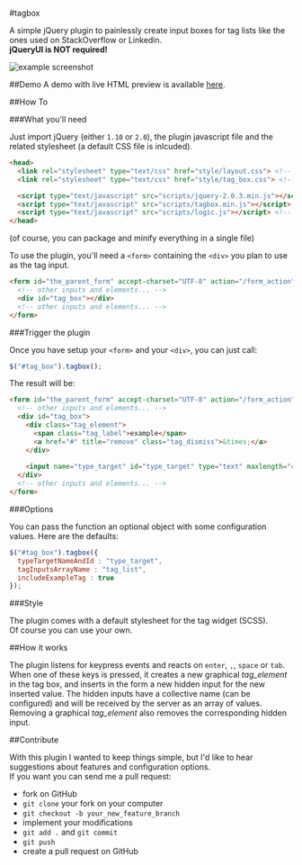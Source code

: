#tagbox

A simple jQuery plugin to painlessly create input boxes for tag lists like the ones used on StackOverflow or Linkedin.  
__jQueryUI is NOT required!__  

![example screenshot](https://raw.github.com/tompave/tagbox/master/pics/screenshot.png)

##Demo
A demo with live HTML preview is available [here](http://staticfiles.wonderingmachine.com/portfolio/tagbox/example.html).

##How To

###What you'll need

Just import jQuery (either `1.10` or `2.0`), the plugin javascript file and the related stylesheet (a default CSS file is inlcuded).   

```html
<head>
  <link rel="stylesheet" type="text/css" href="style/layout.css"> <!-- your general CSS -->
  <link rel="stylesheet" type="text/css" href="style/tag_box.css"> <!-- tagbox related CSS -->

  <script type="text/javascript" src="scripts/jquery-2.0.3.min.js"></script>
  <script type="text/javascript" src="scripts/tagbox.min.js"></script> <!-- the plugin -->
  <script type="text/javascript" src="scripts/logic.js"></script> <!-- your custom script -->
</head>
```

(of course, you can package and minify everything in a single file)



To use the plugin, you'll need a `<form>` containing the `<div>` you plan to use as the tag input.

```html
<form id="the_parent_form" accept-charset="UTF-8" action="/form_action" method="post">
  <!-- other inputs and elements... -->
  <div id="tag_box"></div>
  <!-- other inputs and elements... -->
</form>
```

###Trigger the plugin

Once you have setup your `<form>` and your `<div>`, you can just call:

```javascript
$("#tag_box").tagbox();
```

The result will be:

```html
<form id="the_parent_form" accept-charset="UTF-8" action="/form_action" method="post">
  <!-- other inputs and elements... -->
  <div id="tag_box">
    <div class="tag_element">
      <span class="tag_label">example</span>
      <a href="#" title="remove" class="tag_dismiss">&times;</a>
    </div>
      
    <input name="type_target" id="type_target" type="text" maxlength="40">
  </div>
  <!-- other inputs and elements... -->
</form>
```



###Options

You can pass the function an optional object with some configuration values. Here are the defaults:

```javascript
$("#tag_box").tagbox({
  typeTargetNameAndId : "type_target",
  tagInputsArrayName : "tag_list",
  includeExampleTag : true
});
```


###Style

The plugin comes with a default stylesheet for the tag widget (SCSS).  
Of course you can use your own.


##How it works

The plugin listens for keypress events and reacts on `enter`, `,`, `space` or `tab`.  
When one of these keys is pressed, it creates a new graphical _tag\_element_ in the tag box, and inserts in the form a new hidden input for the new inserted value. The hidden inputs have a collective name (can be configured) and will be received by the server as an array of values.  
Removing a graphical _tag\_element_ also removes the corresponding hidden input.  


##Contribute

With this plugin I wanted to keep things simple, but I'd like to hear suggestions about features and configuration options.  
If you want you can send me a pull request:

* fork on GitHub
* `git clone` your fork on your computer
* `git checkout -b your_new_feature_branch`
* implement your modifications
* `git add .` and `git commit`
* `git push`
* create a pull request on GitHub

